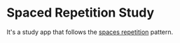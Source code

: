 # Spaced Repetition Study

It's a study app that follows
the [spaces repetition](https://en.wikipedia.org/wiki/Spaced_repetition) pattern.
